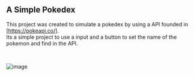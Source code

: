 ## A Simple Pokedex

This project was created to simulate a pokedex by using a API founded in [https://pokeapi.co/]. <br>
Its a simple project to use a input and a button to set the name of the pokemon and find in the API.

<br>

![image](https://github.com/devRenanLobo/simple-pokedex/assets/134127441/8405dc8b-be26-4624-9544-248d975189fd)


